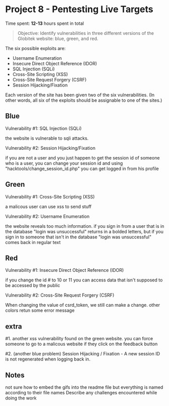 # Project 8 - Pentesting Live Targets

Time spent: **12-13** hours spent in total

> Objective: Identify vulnerabilities in three different versions of the Globitek website: blue, green, and red.

The six possible exploits are:
* Username Enumeration
* Insecure Direct Object Reference (IDOR)
* SQL Injection (SQLi)
* Cross-Site Scripting (XSS)
* Cross-Site Request Forgery (CSRF)
* Session Hijacking/Fixation

Each version of the site has been given two of the six vulnerabilities. (In other words, all six of the exploits should be assignable to one of the sites.)

## Blue

Vulnerability #1: SQL Injection (SQLi)

the website is vulnerable to sqli attacks.  

Vulnerability #2: Session Hijacking/Fixation

if you are not a user and you just happen to get the session id of someone who is a user, you can change your session id and using "hacktools/change_session_id.php" you can get logged in from his profile

## Green

Vulnerability #1: Cross-Site Scripting (XSS)

a malicous user can use xss to send stuff

Vulnerability #2: Username Enumeration

the website reveals too much information. if you sign in from a user that is in the database "login was unsuccessful" returns in a bolded letters, but if you sign in to someone that isn't in the database "login was unsuccessful" comes back in regular text

## Red

Vulnerability #1: Insecure Direct Object Reference (IDOR)

if you change the id # to 10 or 11 you can access data that isn't supposed to be accessed by the public

Vulnerability #2: Cross-Site Request Forgery (CSRF)

When changing the value of csrd_token, we still can make a change. other colors retun some error message

## extra

#1. another xss vulnerability found on the green website. you can force someone to go to a malicous website if they click on the feedback button

#2. (another blue problem) Session Hijacking / Fixation - A new session ID is not regenerated when logging back in.


## Notes
not sure how to embed the gifs into the readme file but everything is named according to their file names
Describe any challenges encountered while doing the work
